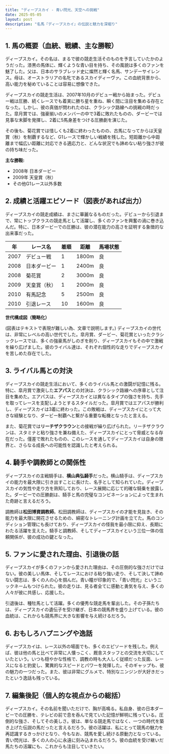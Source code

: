 ```yaml
---
title: "ディープスカイ - 青い閃光、天空への挑戦"
date: 2025-05-05
layout: post
description: "名馬『ディープスカイ』の伝説と魅力を深堀り"
---
```


## 1. 馬の概要（血統、戦績、主な勝鞍）

ディープスカイ。その名は、まるで彼の競走生活そのものを予言していたかのようだった。漆黒の馬体に、輝くような青い目を持ち、その風貌は多くのファンを魅了した。父は、日本のサラブレッド史に燦然と輝く名馬、サンデーサイレンス。母は、オーストラリアの名牝であるスカイディーヴァ。この血統背景から、高い能力を秘めていることは容易に想像できた。

ディープスカイの競走生活は、2007年10月のデビュー戦から始まった。デビュー戦は圧勝、続くレースでも着実に勝ち星を重ね、瞬く間に注目を集める存在となった。しかし、彼の真価が問われたのは、クラシック路線への挑戦の時だった。皐月賞では、強豪揃いのメンバーの中で3着に敗れたものの、ダービーでは見事な末脚を発揮し、2着に5馬身差をつける圧勝劇を演じた。

その後も、菊花賞では惜しくも2着に終わったものの、古馬になってからは天皇賞（秋）を制覇するなど、G1レースで輝かしい戦績を残した。短距離から中距離まで幅広い距離に対応できる適応力と、どんな状況でも諦めない粘り強さが彼の持ち味だった。

**主な勝鞍:**

* 2008年 日本ダービー
* 2009年 天皇賞（秋）
* その他G1レース以外多数


## 2. 成績と活躍エピソード（図表があれば出力）

ディープスカイの競走成績は、まさに華麗なるものだった。デビューから引退まで、常にトップクラスの競走馬として活躍し、多くのファンを興奮の渦に巻き込んだ。特に、日本ダービーでの圧勝は、彼の潜在能力の高さを証明する象徴的な出来事だった。

| 年 | レース名              | 着順 | 距離 | 馬場状態 |
|---|-----------------------|-----|-----|---------|
| 2007 | デビュー戦            | 1   | 1800m| 良      |
| 2008 | 日本ダービー            | 1   | 2400m| 良      |
| 2008 | 菊花賞              | 2   | 3000m| 良      |
| 2009 | 天皇賞（秋）          | 1   | 2000m| 良      |
| 2010 | 有馬記念              | 5   | 2500m| 良      |
| 2010 |引退レース             | 10  | 1600m| 良      |


**世代構成図（簡略化）**

(図表はテキストで表現が難しい為、文章で説明します。)  ディープスカイの世代は、非常にレベルの高い世代でした。皐月賞、ダービー、菊花賞といったクラシックレースでは、多くの強豪馬がしのぎを削り、ディープスカイもその中で激戦を繰り広げました。彼のライバル達は、それぞれ個性的な走りでディープスカイを苦しめた存在でした。


## 3. ライバル馬との対決

ディープスカイの競走生活において、多くのライバル馬との激闘が記憶に残る。特に、皐月賞で激突した**エアパス**との対決は、クラシック路線への序章として注目を集めた。エアパスは、ディープスカイとは異なるタイプの強さを持ち、先手を取ってレースを支配しようとするスタイルだった。皐月賞ではエアパスが勝利し、ディープスカイは3着に終わった。この敗戦は、ディープスカイにとって大きな経験となり、ダービー制覇へと繋がる重要な転機となったと言える。

また、菊花賞では**リーチザクラウン**との接戦が繰り広げられた。リーチザクラウンは、スタミナと粘り強さを兼ね備えた、ディープスカイにとって脅威となる存在だった。僅差で敗れたものの、このレースを通してディープスカイは自身の限界と、さらなる成長への可能性を認識したと考えられる。


## 4. 騎手や調教師との関係性

ディープスカイの主戦騎手は、**横山典弘騎手**だった。横山騎手は、ディープスカイの能力を最大限に引き出すことに長けた、名手として知られていた。ディープスカイの気性や走り方を熟知しており、レース展開に応じて的確な騎乗を披露した。ダービーでの圧勝劇は、騎手と馬の完璧なコンビネーションによって生まれた奇跡と言えるだろう。

調教師は**松田博資調教師**。松田調教師は、ディープスカイの才能を見抜き、その能力を最大限に開花させるための、綿密なトレーニング計画を立てた。馬のコンディション管理にも長けており、ディープスカイの怪我を最小限に抑え、長期にわたる活躍を支えた。騎手と調教師、そしてディープスカイという三位一体の信頼関係が、彼の成功の鍵となった。


## 5. ファンに愛された理由、引退後の話

ディープスカイが多くのファンから愛された理由は、その圧倒的な強さだけではない。彼の美しい馬体、そしてレースにおける粘り強い走り、そして決して諦めない闘志は、多くの人の心を掴んだ。青い瞳が印象的で、「青い閃光」というニックネームもつけられた。彼の走りは、見る者全てに感動と勇気を与え、多くの人々が彼に共感し、応援した。

引退後は、種牡馬として活躍。多くの優秀な競走馬を輩出した。その子孫たちは、ディープスカイの遺伝子を受け継ぎ、日本の競馬界を盛り上げている。彼の血統は、これからも競馬界に大きな影響を与え続けるだろう。


## 6. おもしろハプニングや逸話

ディープスカイは、レース以外の場面でも、多くのエピソードを残した。例えば、彼は他の馬と比べて非常に人懐っこく、厩舎スタッフとの交流を大切にしていたという。いつも穏やかな性格で、調教の時も大人しく従順だった反面、レースになると豹変し、驚異的なスピードとパワーを発揮した。そのギャップも、彼の魅力の一つだった。また、彼は非常にグルメで、特別なニンジンが大好きだったという逸話も残っている。


## 7. 編集後記（個人的な視点からの総括）

ディープスカイ。その名前を聞いただけで、胸が高鳴る。私自身、彼の日本ダービーでの圧勝を、テレビの前で息を呑んで見ていた記憶が鮮明に残っている。圧倒的な強さ、そしてその美しさ。彼は、単なる競走馬ではなく、一つの時代を築き上げた伝説の馬だったと言えるだろう。彼の活躍は、私にとって競馬の魅力を再認識するきっかけとなり、今もなお、競馬を愛し続ける原動力となっている。青い閃光は、多くの人の心に永遠に刻み込まれるだろう。彼の血統を受け継いだ馬たちの活躍にも、これからも注目していきたい。
